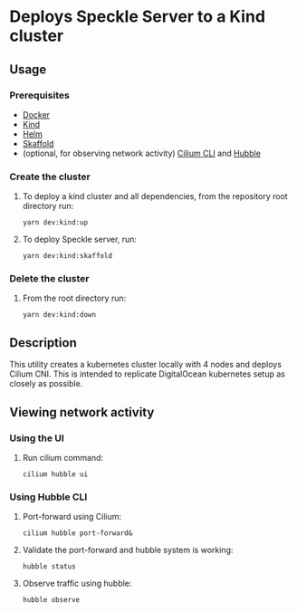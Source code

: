 # Deploys Speckle Server to a Kind cluster

## Usage

### Prerequisites

- [Docker](https://docs.docker.com/get-docker/)
- [Kind](https://kind.sigs.k8s.io/docs/user/quick-start/#installation)
- [Helm](https://helm.sh/docs/intro/install/)
- [Skaffold](https://skaffold.dev/docs/install/#standalone-binary)
- (optional, for observing network activity) [Cilium CLI](https://docs.cilium.io/en/stable/gettingstarted/k8s-install-default/#install-the-cilium-cli) and [Hubble](https://github.com/cilium/hubble)

### Create the cluster

1. To deploy a kind cluster and all dependencies, from the repository root directory run:
   ```shell
   yarn dev:kind:up
   ```
1. To deploy Speckle server, run:
   ```shell
   yarn dev:kind:skaffold
   ```

### Delete the cluster

1. From the root directory run:
   ```shell
   yarn dev:kind:down
   ```

## Description

This utility creates a kubernetes cluster locally with 4 nodes and deploys Cilium CNI. This is intended to replicate DigitalOcean kubernetes setup as closely as possible.

## Viewing network activity

### Using the UI

1. Run cilium command:
   ```shell
   cilium hubble ui
   ```

### Using Hubble CLI

1. Port-forward using Cilium:
   ```shell
   cilium hubble port-forward&
   ```
1. Validate the port-forward and hubble system is working:
   ```shell
   hubble status
   ```
1. Observe traffic using hubble:
   ```shell
   hubble observe
   ```
